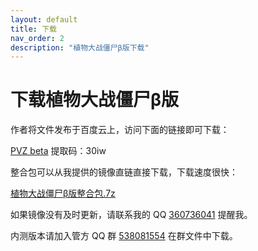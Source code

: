 ```yaml
---
layout: default
title: 下载
nav_order: 2
description: "植物大战僵尸β版下载"
---
```


# 下载植物大战僵尸β版

作者将文件发布于百度云上，访问下面的链接即可下载：

[PVZ beta](https://pan.baidu.com/s/1Zpbiy_4ZH7dt1FPhghJ2Fg) 提取码：30iw

整合包可以从我提供的镜像直链直接下载，下载速度很快：

[植物大战僵尸β版整合包.7z](https://glavo-mirrors.oss-cn-beijing.aliyuncs.com/pvz-beta/%E6%A4%8D%E7%89%A9%E5%A4%A7%E6%88%98%E5%83%B5%E5%B0%B8%CE%B2%E7%89%88%E6%95%B4%E5%90%88%E5%8C%85.7z)

如果镜像没有及时更新，请联系我的 QQ [360736041](http://wpa.qq.com/msgrd?v=3&uin=360736041&site=qq&menu=yes) 提醒我。


内测版本请加入管方 QQ 群 [538081554](https://jq.qq.com/?_wv=1027&k=5aAFsMt) 在群文件中下载。

